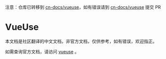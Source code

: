 注意：仓库已转移到 [cn-docs/vueuse](https://github.com/cn-docs/unocss)，如有错误请到 [cn-docs/vueuse](https://github.com/cn-docs/unocss) 提交 PR

# VueUse

本文档是社区翻译的中文文档，非官方文档，仅供参考，如有错误，欢迎指正。

如需查询官方文档，请访问 [vueuse](https://vueuse.org/) 。

